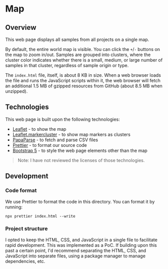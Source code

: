 # Map

## Overview

This web page displays all samples from all projects on a single map.

By default, the entire world map is visible.
You can click the `+`/`-` buttons on the map to zoom in/out. Samples are grouped into clusters, where the cluster color
indicates whether there is a small, medium, or large number of samples in that cluster, regardless of sample origin or
type.

The `index.html` file, itself, is about 8 KB in size. When a web browser loads the file and runs the JavaScript scripts
within it, the web browser will fetch an additional 1.5 MB of gzipped resources from GitHub (about 8.5 MB when unzipped).

## Technologies

This web page is built upon the following technologies:

- [Leaflet](https://leafletjs.com/) - to show the map
- [Leaflet.markercluster](https://github.com/Leaflet/Leaflet.markercluster) - to show map markers as clusters  
- [PapaParse](https://github.com/mholt/PapaParse) - to fetch and parse CSV files
- [Prettier](https://prettier.io) - to format our source code
- [Bootstrap 5](https://getbootstrap.com/) - to style the web page elements other than the map

> Note: I have not reviewed the licenses of those technologies. 

## Development

### Code format

We use Prettier to format the code in this directory. You can format it by running:

```shell
npx prettier index.html --write
```

### Project structure

I opted to keep the HTML, CSS, and JavaScript in a single file to facilitate rapid development. This was implemented as a PoC. If building upon this past a certain point, I'd recommend separating the HTML, CSS, and JavaScript into separate files, using a package manager to manage dependencies, etc. 